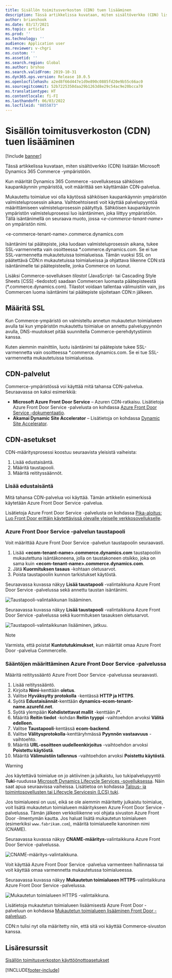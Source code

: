 ```yaml
---
title: Sisällön toimitusverkoston (CDN) tuen lisääminen
description: Tässä artikkelissa kuvataan, miten sisältöverkko (CDN) lisätään Microsoft Dynamics 365 Commerce -ympäristöön.
author: brianshook
ms.date: 03/17/2021
ms.topic: article
ms.prod: ''
ms.technology: ''
audience: Application user
ms.reviewer: v-chgri
ms.custom: ''
ms.assetid: ''
ms.search.region: Global
ms.author: brshoo
ms.search.validFrom: 2019-10-31
ms.dyn365.ops.version: Release 10.0.5
ms.openlocfilehash: a2ed8f66d447e1d9e890c0885fd20e9b55c66ac0
ms.sourcegitcommit: 52b7225350daa29b1263d8e29c54ac9e20bcca70
ms.translationtype: HT
ms.contentlocale: fi-FI
ms.lasthandoff: 06/03/2022
ms.locfileid: "8855873"
---
```

# <a name="add-support-for-a-content-delivery-network-cdn"></a>Sisällön toimitusverkoston (CDN) tuen lisääminen

[!include [banner](includes/banner.md)]

Tässä artikkelissa kuvataan, miten sisältöverkko (CDN) lisätään Microsoft Dynamics 365 Commerce -ympäristöön.

Kun määrität Dynamics 365 Commerce -sovelluksessa sähköisen kaupankäynnin ympäristöä, voit määrittää sen käyttämään CDN-palvelua. 

Mukautettu toimialue voi olla käytössä sähköisen kaupankäynnin ympäristön valmisteluprosessin aikana. Vaihtoehtoisesti voit käyttää palvelupyyntöä määrittämiseen valmisteluprosessin päätyttyä. Sähköisen kaupankäynnin ympäristön valmisteluprosessi luo isäntänimen, joka liittyy ympäristöön. Tällä isäntänimellä on seuraava muoto, jossa \<*e-commerce-tenant-name*\> on ympäristön nimi.

&lt;e-commerce-tenant-name&gt;.commerce.dynamics.com

Isäntänimi tai päätepiste, joka luodaan valmisteluprosessin aikana, tukee SSL-varmennetta vain osoitteessa \*.commerce.dynamics.com. Se ei tue SSL-varmennetta mukautetuissa toimialueissa. Tämän vuoksi SSL on päätettävä CDN:n mukautetuissa toimialueissa ja ohjattava liikenne CDN:stä isäntänimelle tai päätepisteelle, jonka Commerce on luonut. 

Lisäksi Commerce-sovelluksen *tilastot* (JavaScript- tai Cascading Style Sheets \[CSS\] -tiedostot) saadaan Commercen luomasta päätepisteestä (\*.commerce.dynamics.com). Tilastot voidaan tallentaa välimuistiin vain, jos Commercen luoma isäntänimi tai päätepiste sijoitetaan CDN:n jälkeen.

## <a name="set-up-ssl"></a>Määritä SSL

Kun Commerce-ympäristö on valmisteltu annetun mukautetun toimialueen avulla tai kun ympäristön mukautettu toimialue on annettu palvelupyynnön avulla, DNS-muutokset pitää suunnitella Commerce-perehdytystiimin kanssa.

Kuten aiemmin mainittiin, luotu isäntänimi tai päätepiste tukee SSL-varmennetta vain osoitteessa \*.commerce.dynamics.com. Se ei tue SSL-varmennetta mukautetuissa toimialueissa.

## <a name="cdn-services"></a>CDN-palvelut

Commerce-ympäristössä voi käyttää mitä tahansa CDN-palvelua. Seuraavassa on kaksi esimerkkiä:

- **Microsoft Azure Front Door Service** – Azuren CDN-ratkaisu. Lisätietoja Azure Front Door Service -palvelusta on kohdassa [Azure Front Door Service -dokumentaatio](/azure/frontdoor/).
- **Akamai Dynamic Site Accelerator** – Lisätietoja on kohdassa [Dynamic Site Accelerator](https://www.akamai.com/us/en/products/performance/dynamic-site-accelerator.jsp).

## <a name="cdn-setup"></a>CDN-asetukset

CDN-määritysprosessi koostuu seuraavista yleisistä vaiheista:

1. Lisää edustaisäntä.
1. Määritä taustapooli.
1. Määritä reitityssäännöt.

### <a name="add-a-front-end-host"></a>Lisää edustaisäntä

Mitä tahansa CDN-palvelua voi käyttää. Tämän artikkelin esimerkissä käytetään Azure Front Door Service -palvelua. 

Lisätietoja Azure Front Door Service -palvelusta on kohdassa [Pika-aloitus: Luo Front Door erittäin käytettävissä olevalle yleiselle verkkosovellukselle](/azure/frontdoor/quickstart-create-front-door).

### <a name="configure-a-backend-pool-in-azure-front-door-service"></a>Azure Front Door Service -palvelun taustapooli

Voit määrittää Azure Front Door Service -palvelun taustapoolin seuraavasti.

1. Lisää **&lt;ecom-tenant-name&gt;.commerce.dynamics.com** taustapooliin mukautettuna isäntäkoneena, jolla on taustakoneen otsikko, joka on sama kuin **&lt;ecom-tenant-name&gt;.commerce.dynamics.com**.
1. Jätä **Kuormituksen tasaus** -kohtaan oletusarvot.
1. Poista taustapoolin kunnon tarkistukset käytöstä.

Seuraavassa kuvassa näkyy **Lisää taustapooli** -valintaikkuna Azure Front Door Service -palvelussa sekä annettu taustan isäntänimi.

![Taustapooli-valintaikkunan lisääminen.](./media/CDN_BackendPool.png)

Seuraavassa kuvassa näkyy **Lisää taustapooli** -valintaikkuna Azure Front Door Service -palvelussa sekä kuormituksen tasauksen oletusarvot.

![Taustapooli-valintaikkunan lisääminen, jatkuu.](./media/CDN_BackendPool_2.png)

> [!NOTE]
> Varmista, että poistat **Kuntotutukimukset**, kun määrität omaa Azure Front Door -palvelua Commercelle.


### <a name="set-up-rules-in-azure-front-door-service"></a>Sääntöjen määrittäminen Azure Front Door Service -palvelussa

Määritä reitityssääntö Azure Front Door Service -palvelussa seuraavasti.

1. Lisää reitityssääntö.
1. Kirjoita **Nimi**-kenttään **oletus**.
1. Valitse **Hyväksytty protokolla** -kentässä **HTTP ja HTTPS**.
1. Syötä **Edustaisännät**-kenttään **dynamics-ecom-tenant-name.azurefd.net**.
1. Syötä ylempään **Kohdistettavat mallit** -kenttään **/\***.
1. Määritä **Reitin tiedot** -kohdan **Reitin tyyppi** -vaihtoehdon arvoksi **Välitä edelleen**.
1. Valitse **Taustapooli**-kentässä **ecom-backend**.
1. Valitse **Välitysprotokolla**-kenttäryhmässä **Pyynnön vastaavuus** -vaihtoehto. 
1. Määritä **URL-osoitteen uudelleenkirjoitus** -vaihtoehdon arvoksi **Poistettu käytöstä**.
1. Määritä **Välimuistiin tallennus** -vaihtoehdon arvoksi **Poistettu käytöstä**.


> [!WARNING]
> Jos käytettävä toimialue on jo aktiivinen ja julkaistu, luo tukipalvelupyyntö **Tuki**-ruudussa [Microsoft Dynamics Lifecycle Services -sovelluksessa](https://lcs.dynamics.com/). Näin saat apua seuraavissa vaiheissa. Lisätietoa on kohdassa [Talous- ja toimintosovellusten tai Lifecycle Servicesin (LCS) tuki](../fin-ops-core/dev-itpro/lifecycle-services/lcs-support.md).

Jos toimialueesi on uusi, eikä se ole aiemmin määritetty julkaistu toimialue, voit lisätä mukautetun toimialueen määritykseen Azure Front Door Service -palvelussa. Tämän jälkeen verkkoliikenne voi ohjata sivuston Azure Front Door -ilmentymän kautta. Jos haluat lisätä mukautetun toimialueen (esimerkiksi `www.fabrikam.com`), määritä toimialueelle kanoninen nimi (CNAME).

Seuraavassa kuvassa näkyy **CNAME-määritys**-valintaikkuna Azure Front Door Service -palvelussa.

![CNAME-määritys-valintaikkuna.](./media/CNAME_Configuration.png)

Voit käyttää Azure Front Door Service -palvelua varmenteen hallinnassa tai voit käyttää omaa varmennetta mukautetussa toimialueessa.

Seuraavassa kuvassa näkyy **Mukautetun toimialueen HTTPS**-valintaikkuna Azure Front Door Service -palvelussa.

![Mukautetun toimialueen HTTPS -valintaikkuna.](./media/Custom_Domain_HTTPS.png)

Lisätietoja mukautetun toimialueen lisäämisestä Azure Front Door -palveluun on kohdassa [Mukautetun toimialueen lisääminen Front Door -palveluun](/azure/frontdoor/front-door-custom-domain).

CDN:n tulisi nyt olla määritetty niin, että sitä voi käyttää Commerce-sivuston kanssa.

## <a name="additional-resources"></a>Lisäresurssit

[Sisällön toimitusverkoston käyttöönottoasetukset](cdn-options.md)


[!INCLUDE[footer-include](../includes/footer-banner.md)]